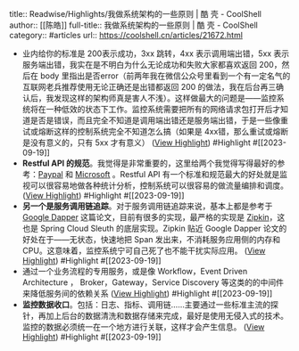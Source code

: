 title:: Readwise/Highlights/我做系统架构的一些原则 | 酷 壳 - CoolShell
author:: [[陈皓]]
full-title:: 我做系统架构的一些原则 | 酷 壳 - CoolShell
category:: #articles
url:: https://coolshell.cn/articles/21672.html
- 业内给你的标准是 200表示成功，3xx 跳转，4xx 表示调用端出错，5xx 表示服务端出错，我实在是不明白为什么无论成功和失败大家都喜欢返回 200，然后在 body 里指出是否error（前两年我在微信公众号里看到一个有一定名气的互联网老兵推荐使用无论正确还是出错都返回 200 的做法，我在后台再三确认后，我发现这样的架构师真是害人不浅）。这样做最大的问题是——监控系统将在一种低效的状态下工作。监控系统需要把所有的网络请求包打开后才知道是否是错误，而且完全不知道是调用端出错还是服务端出错，于是一些像重试或熔断这样的控制系统完全不知道怎么搞（如果是 4xx错，那么重试或熔断是没有意义的，只有 5xx 才有意义） ([View Highlight](https://read.readwise.io/read/01hanj336h7hanz4z53v5fe2c0)) #Highlight #[[2023-09-19]]
- **Restful API 的规范**。我觉得是非常重要的，这里给两个我觉得写得最好的参考：[Paypal](https://github.com/paypal/api-standards/blob/master/api-style-guide.md) 和 [Microsoft](https://github.com/microsoft/api-guidelines) 。Restful API 有一个标准和规范最大的好处就是监视可以很容易地做各种统计分析，控制系统可以很容易的做流量编排和调度。 ([View Highlight](https://read.readwise.io/read/01hanj3vcfsvrpf75rspjh4ec1)) #Highlight #[[2023-09-19]]
- **另一个是服务调用链追踪**。对于服务调用链追踪来说，基本上都是参考于 [Google Dapper](https://research.google/pubs/pub36356/) 这篇论文，目前有很多的实现，最严格的实现是 [Zipkin](https://zipkin.io/)，这也是 Spring Cloud Sleuth 的底层实现。Zipkin 贴近 Google Dapper 论文的好处在于——无状态，快速地把 Span 发出来，不消耗服务应用侧的内存和 CPU。这意味着，监控系统宁可自己死了也不能干扰实际应用。 ([View Highlight](https://read.readwise.io/read/01hanj4dpxc1tbw9sy90szq027)) #Highlight #[[2023-09-19]]
- 通过一个业务流程的专用服务，或是像 Workflow，Event Driven Architecture ， Broker，Gateway，Service Discovery 等这类的的中间件来降低服务间的依赖关系 ([View Highlight](https://read.readwise.io/read/01hanj5pjjbsf4sgsq5aadbf8b)) #Highlight #[[2023-09-19]]
- **监控数据收口**。包括：日志、指标、调用链……主要通过一些标准主流的探针，再加上后台的数据清洗和数据存储来完成，最好是使用无侵入式的技术。监控的数据必须统一在一个地方进行关联，这样才会产生信息。 ([View Highlight](https://read.readwise.io/read/01hanj694bz27qg2578dt3xnvg)) #Highlight #[[2023-09-19]]